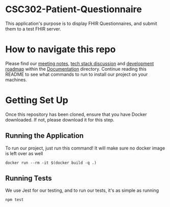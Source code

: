 # CSC302-Patient-Questionnaire
This application's purpose is to display FHIR Questionnaires, and submit them to a test FHIR server.

# How to navigate this repo
Please find our  [meeting notes](Documentation/meeting-notes.md), [tech stack discussion](Documentation/tech-stack.md) and [development roadmap](Documentation/development-plan.md) within the [Documentation](Documentation) directory.
Continue reading this README to see what commands to run to install our project on your machines.


# Getting Set Up
Once this repository has been cloned, ensure that you have Docker downloaded. If not, please download it for this step.

## Running the Application
To run our project, just run this command! It will make sure no docker image is left over as well
```
docker run --rm -it $(docker build -q .)
```

## Running Tests
We use Jest for our testing, and to run our tests, it's as simple as running
```
npm test
```
